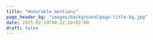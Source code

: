```yaml
---
title: "Honorable mentions"
page_header_bg: "images/background/page-title-bg.jpg"
date: 2025-02-19T00:22:24+02:00
draft: false
---
```

